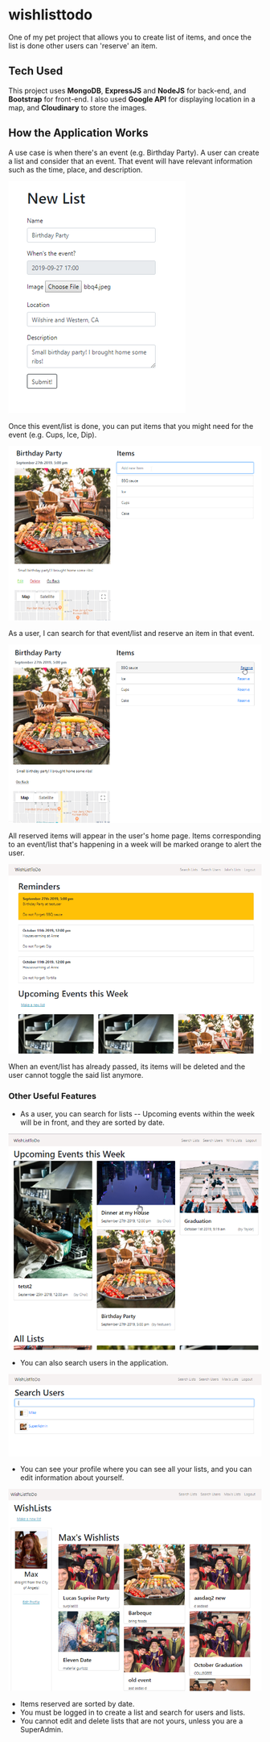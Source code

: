 # wishlisttodo
One of my pet project that allows you to create list of items, and once the list is done other users can 'reserve' an item. 

## Tech Used
This project uses **MongoDB**, **ExpressJS** and **NodeJS** for back-end, and **Bootstrap** for front-end. I also used **Google API** for displaying location in a map, and **Cloudinary** to store the images.


## How the Application Works
A use case is when there's an event (e.g. Birthday Party). A user can create a list and consider that an event. That event will have relevant information such as the time, place, and description.

![](imageforreadme/pic1makelist.png)

Once this event/list is done, you can put items that you might need for the event (e.g. Cups, Ice, Dip). 

![](imageforreadme/pic2listinfo.png)

As a user, I can search for that event/list and reserve an item in that event.

![](imageforreadme/pic3reserve.png)

All reserved items will appear in the user's home page. Items corresponding to an event/list that's happening in a week will be marked orange to alert the user.

![](imageforreadme/pic4itemlist.png)

When an event/list has already passed, its items will be deleted and the user cannot toggle the said list anymore.

### Other Useful Features

- As a user, you can search for lists -- Upcoming events within the week will be in front, and they are sorted by date.

![](imageforreadme/pic5.png)

- You can also search users in the application.

![](imageforreadme/pic6.png)

- You can see your profile where you can see all your lists, and you can edit information about yourself.

![](imageforreadme/pic7.png)

- Items reserved are sorted by date.
- You must be logged in to create a list and search for users and lists.
- You cannot edit and delete lists that are not yours, unless you are a SuperAdmin.
